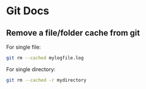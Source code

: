 # Git Docs

## Remove a file/folder cache from git 
For single file:
```bash
git rm --cached mylogfile.log
```
For single directory:
```bash
git rm --cached -r mydirectory
```